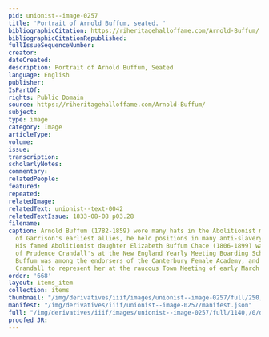```yaml
---
pid: unionist--image-0257
title: 'Portrait of Arnold Buffum, seated. '
bibliographicCitation: https://riheritagehalloffame.com/Arnold-Buffum/
bibliographicCitationRepublished: 
fullIssueSequenceNumber: 
creator: 
dateCreated: 
description: Portrait of Arnold Buffum, Seated
language: English
publisher: 
IsPartOf: 
rights: Public Domain
source: https://riheritagehalloffame.com/Arnold-Buffum/
subject: 
type: image
category: Image
articleType: 
volume: 
issue: 
transcription: 
scholarlyNotes: 
commentary: 
relatedPeople: 
featured: 
repeated: 
relatedImage: 
relatedText: unionist--text-0042
relatedTextIssue: 1833-08-08 p03.28
filename: 
caption: Arnold Buffum (1782-1859) wore many hats in the Abolitionist movement. One
  of Garrison's earliest allies, he held positions in many anti-slavery organizations.
  His famed Abolitionist daughter Elizabeth Buffum Chace (1806-1899) was a classmate
  of Prudence Crandall's at the New England Yearly Meeting Boarding Schools. Arnold
  Buffum was among the endorsers of the Canterbury Female Academy, and chosen by Prudence
  Crandall to represent her at the raucous Town Meeting of early March 1833.
order: '668'
layout: items_item
collection: items
thumbnail: "/img/derivatives/iiif/images/unionist--image-0257/full/250,/0/default.jpg"
manifest: "/img/derivatives/iiif/unionist--image-0257/manifest.json"
full: "/img/derivatives/iiif/images/unionist--image-0257/full/1140,/0/default.jpg"
proofed JR: 
---
```

